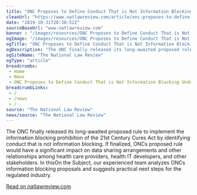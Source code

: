 ```yaml
--- 
title: "ONC Proposes to Define Conduct That is Not Information Blocking Under the Cures Act"
cleanUrl: "https://www.natlawreview.com/article/onc-proposes-to-define-conduct-not-information-blocking-under-cures-act"
date: "2019-10-31T20:38:52Z"
sourceBaseUrl: "www.natlawreview.com"
banner : "/images/resources/ONC Proposes to Define Conduct That is Not Information Blocking Under the Cures Act.png"
ogImage: "/images/resources/ONC Proposes to Define Conduct That is Not Information Blocking Under the Cures Act.png"
ogTitle: "ONC Proposes to Define Conduct That is Not Information Blocking Under the Cures Act"
ogDescription: "The ONC finally released its long-awaited proposed rule to implement the &amp;ldquo;information blocking&amp;rdquo; prohibition of the 21st Century Cures Act by identifying conduct that is not information blo"
ogSiteName: "The National Law Review"
ogType: "article"
breadcrumbs:
 - Home
 - News
 - ONC Proposes to Define Conduct That is Not Information Blocking Under the Cures Act
breadcrumbLinks:
 - / 
 - /news
 - / 
source: "The National Law Review"
news/source: "The National Law Review"
---
```

The ONC finally released its long-awaited proposed rule to implement the information blocking prohibition of the 21st Century Cures Act by identifying conduct that is not information blocking. If finalized, ONCs proposed rule would have a significant impact on data sharing arrangements and other relationships among health care providers, health IT developers, and other stakeholders. In thisOn the Subject, our experienced team analyzes ONCs information blocking proposals and suggests practical next steps for the regulated industry.  
  
[Read on natlawreview.com](https://www.natlawreview.com/article/onc-proposes-to-define-conduct-not-information-blocking-under-cures-act)
